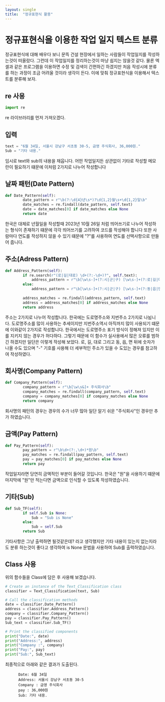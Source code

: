 ```yaml
---
layout: single
title:  "정규표현식 활용"
---
```



# 정규표현식을 이용한 작업 일지 텍스트 분류

  정규표현식에 대해 배우다 보니 문뜩 건설 현장에서 일하는 사람들이 작업일지를 작성하는것이
  떠올랐다. 그런데 이 작업일지를 정리하는것이 마냥 쉽지는 않을것 같다.
  물론 엑셀과 같은 프로그램을 이용하면 수정 및 검색이 간편하긴 하겠지만
  처음 작성시에 분류를 하는 과정이 조금 어려울 것이라 생각이 든다.
  이에 맞춰 정규표현식을 이용해서 텍스트를 분류해 보자.

## re 사용

```python
import re
```

  re 라이브러리를 먼저 가져오겠다.

## 입력

```python
text = "6월 34일, 서울시 강남구 서초동 30-5, 금영 주식회사, 36,000원."
Sub = "기타 내용."
```

  임시로 text와 sub의 내용을 채웁니다.
  어떤 작업일지든 상관없이 기타로 작성할 메모란이 필요하기 떄문에 이처럼 2가지로 나누어 작성합니다

## 날짜 패턴(Date Pattern)

```python
def Date_Pattern(self):
        date_pattern = r"\b(?:\d{4}년\s*)?\d{1,2}월\s+\d{1,2}일\b"
        date_matches = re.findall(date_pattern, self.text)
        date = date_matches[0] if date_matches else None
        return date
```

  한국은 대체로 년월일을 작성할때 2023년 10월 26일 처럼 띄어쓰기로 나누어 작성하는 형식이 존재하기 떄문에
  각각 띄어쓰기를 고려하여 코드를 작성해야 합니다
  또한 사람마다 연도를 작성하지 않을 수 있기 떄문에 "?"를 사용하여 연도를 선택사항으로 만들어 줍니다.


## 주소(Adress Pattern)

```python
def Address_Pattern(self):
        if re.search(r"(로|길|대로) \d+(?:-\d+)?", self.text):
            address_pattern = r"\b[\w\s-]+(?:시|군|구) [\w\s-]+(?:로|길|대로) \d+(?:-\d+)?"
        else:
            address_pattern = r"\b[\w\s-]+(?:시|군|구) [\w\s-]+(?:동|읍|면) \d+(?:-\d+)?"
        
        address_matches = re.findall(address_pattern, self.text)
        address = address_matches[0] if address_matches else None
        return address
```

  주소는 2가지로 나누어 작성합니다. 한국에는 도로명주소와 지번주소 2가지로 나뉩니다.
  도로명주소를 많이 사용하는 추세이지만 지번주소역시 아직까지 많이 사용되기 떄문에 이와같이 2가지로 작성합니다.
  한국에서는 도로명주소 표기 방식이 정해져 있지만 이를 지키지 않는 경우가 허다하다.
  그렇기 때문에 이 함수가 실사용에서 많은 오류를 범하긴 하겠지만 일단은 이렇게 작성해 보았다.
  로, 길, 대로 그리고 동, 읍, 면 뒤에 숫자가 나올 수도 있으며 "-" 기호를 사용해 더 세부적인
  주소가 있을 수 도있는 경우를 참고하여 작성하였다.


## 회사명(Company Pattern)

```python
def Company_Pattern(self):
        company_pattern = r"\b[\w\s&]+ 주식회사\b"
        company_matches = re.findall(company_pattern, self.text)
        company = company_matches[0] if company_matches else None
        return company
```

  회사명의 패턴의 경우는 경우의 수가 너무 많아 일단 알기 쉬운 "주식회사"인 경우만 추가 하였습니다.


## 금액(Pay Pattern)

```python
def Pay_Pattern(self):
        pay_pattern = r"\b\d+(?:,\d+)*원\b"
        pay_matches = re.findall(pay_pattern, self.text)
        pay = pay_matches[0] if pay_matches else None
        return pay
```

  작업일지라면 당연히 금액적인 부분이 들어갈 것입니다. 한국은 "원"을 사용하기 떄문에
  마지막에 "원"만 적는다면 금액으로 인식할 수 있도록 작성하였습니다.


## 기타(Sub)

```python
def Sub_TF(self):
        if self.Sub is None:
            Sub = "Sub is None"
        else:
            Sub = self.Sub
        return Sub
```

  기타사항은 그냥 출력하면 될것같은데? 라고 생각했지만 기타 내용이 있는지 없는지라도 분류 하는것이
  좋다고 생각하여 is None 문법을 사용하여 Sub를 출력하였습니다.


## Class 사용

  위의 함수들을 Class에 담은 후 사용해 보겠습니다.

```python
# Create an instance of the Text_Classification class
classifier = Text_Classification(text, Sub)

# Call the classification methods
date = classifier.Date_Pattern()
address = classifier.Address_Pattern()
company = classifier.Company_Pattern()
pay = classifier.Pay_Pattern()
Sub_text = classifier.Sub_TF()

# Print the classified components
print("Date:", date)
print("Address:", address)
print("Company :", company)
print("Pay:", pay)
print("Sub:", Sub_text)
```

최종적으로 아래와 같은 결과가 도출된다.

```
      Date: 6월 34일
      Address: 서울시 강남구 서초동 30-5
      Company : 금영 주식회사
      pay : 36,000원
      Sub: 기타 내용.
```
